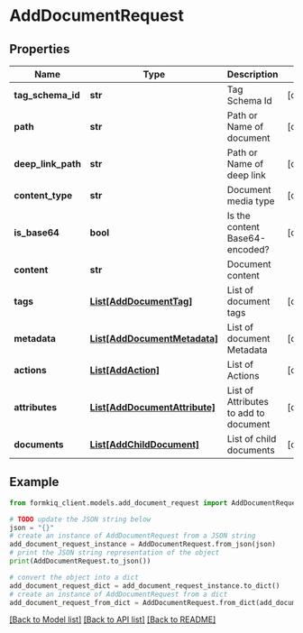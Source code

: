 # AddDocumentRequest


## Properties

Name | Type | Description | Notes
------------ | ------------- | ------------- | -------------
**tag_schema_id** | **str** | Tag Schema Id | [optional] 
**path** | **str** | Path or Name of document | [optional] 
**deep_link_path** | **str** | Path or Name of deep link | [optional] 
**content_type** | **str** | Document media type | [optional] 
**is_base64** | **bool** | Is the content Base64-encoded? | [optional] 
**content** | **str** | Document content | 
**tags** | [**List[AddDocumentTag]**](AddDocumentTag.md) | List of document tags | [optional] 
**metadata** | [**List[AddDocumentMetadata]**](AddDocumentMetadata.md) | List of document Metadata | [optional] 
**actions** | [**List[AddAction]**](AddAction.md) | List of Actions | [optional] 
**attributes** | [**List[AddDocumentAttribute]**](AddDocumentAttribute.md) | List of Attributes to add to document | [optional] 
**documents** | [**List[AddChildDocument]**](AddChildDocument.md) | List of child documents | [optional] 

## Example

```python
from formkiq_client.models.add_document_request import AddDocumentRequest

# TODO update the JSON string below
json = "{}"
# create an instance of AddDocumentRequest from a JSON string
add_document_request_instance = AddDocumentRequest.from_json(json)
# print the JSON string representation of the object
print(AddDocumentRequest.to_json())

# convert the object into a dict
add_document_request_dict = add_document_request_instance.to_dict()
# create an instance of AddDocumentRequest from a dict
add_document_request_from_dict = AddDocumentRequest.from_dict(add_document_request_dict)
```
[[Back to Model list]](../README.md#documentation-for-models) [[Back to API list]](../README.md#documentation-for-api-endpoints) [[Back to README]](../README.md)


